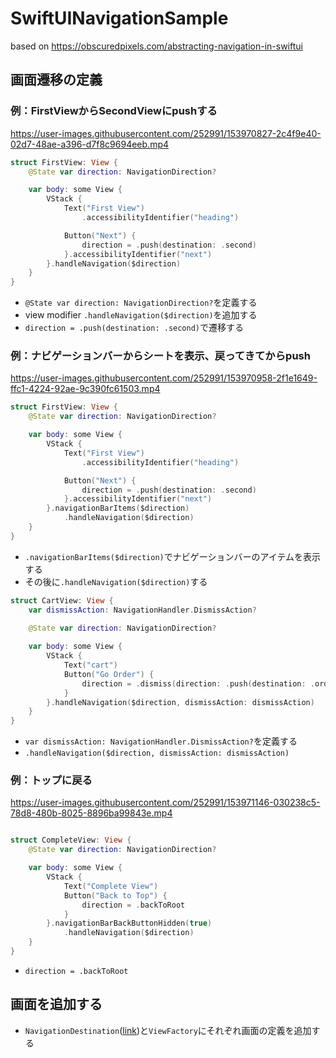 #  SwiftUINavigationSample

based on https://obscuredpixels.com/abstracting-navigation-in-swiftui

## 画面遷移の定義

### 例：FirstViewからSecondViewにpushする


https://user-images.githubusercontent.com/252991/153970827-2c4f9e40-02d7-48ae-a396-d7f8c9694eeb.mp4


```FirstView.swift
struct FirstView: View {
    @State var direction: NavigationDirection?

    var body: some View {
        VStack {
            Text("First View")
                .accessibilityIdentifier("heading")

            Button("Next") {
                direction = .push(destination: .second)
            }.accessibilityIdentifier("next")
        }.handleNavigation($direction)
    }
}
```

- `@State var direction: NavigationDirection?`を定義する
- view modifier `.handleNavigation($direction)`を追加する
- `direction = .push(destination: .second)`で遷移する


### 例：ナビゲーションバーからシートを表示、戻ってきてからpush


https://user-images.githubusercontent.com/252991/153970958-2f1e1649-ffc1-4224-92ae-9c390fc61503.mp4


```FirstView.swift
struct FirstView: View {
    @State var direction: NavigationDirection?

    var body: some View {
        VStack {
            Text("First View")
                .accessibilityIdentifier("heading")

            Button("Next") {
                direction = .push(destination: .second)
            }.accessibilityIdentifier("next")
        }.navigationBarItems($direction)
            .handleNavigation($direction)
    }
}
```

- `.navigationBarItems($direction)`でナビゲーションバーのアイテムを表示する
- その後に`.handleNavigation($direction)`する


```CartView.swift
struct CartView: View {
    var dismissAction: NavigationHandler.DismissAction?

    @State var direction: NavigationDirection?
    
    var body: some View {
        VStack {
            Text("cart")
            Button("Go Order") {
                direction = .dismiss(direction: .push(destination: .order))
            }
        }.handleNavigation($direction, dismissAction: dismissAction)
    }
}
```

- `var dismissAction: NavigationHandler.DismissAction?`を定義する
- `.handleNavigation($direction, dismissAction: dismissAction)`

### 例：トップに戻る


https://user-images.githubusercontent.com/252991/153971146-030238c5-78d8-480b-8025-8896ba99843e.mp4


```CompleteView.swift

struct CompleteView: View {
    @State var direction: NavigationDirection?

    var body: some View {
        VStack {
            Text("Complete View")
            Button("Back to Top") {
                direction = .backToRoot
            }
        }.navigationBarBackButtonHidden(true)
            .handleNavigation($direction)
    }
}
```

- `direction = .backToRoot`


## 画面を追加する

- `NavigationDestination`([link](https://github.com/wamazing/SwiftUINavigationSample/blob/main/SwiftUINavigationSample/Navigation/NavigationHandler.swift#L30))と`ViewFactory`にそれぞれ画面の定義を追加する

